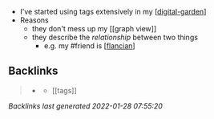 - I've started using tags extensively in my [[digital-garden]]
- Reasons
	- they don't mess up my [[graph view]]
	- they describe the *relationship* between two things
		- e.g. my #friend is [[flancian]]

[//begin]: # "Autogenerated link references for markdown compatibility"
[digital-garden]: digital-garden.md "digital-garden"
[flancian]: flancian.md "flancian"
[//end]: # "Autogenerated link references"

## Backlinks

> - [](2021-05-23.md)
>   - [[tags]]

_Backlinks last generated 2022-01-28 07:55:20_
